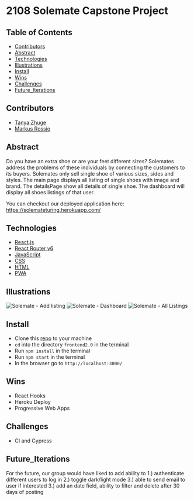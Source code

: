 # 2108 Solemate Capstone Project 

## Table of Contents
- [Contributors](#Contributors)
- [Abstract](#Abstract)
- [Technologies](#Technologies)
- [Illustrations](#Illustrations)
- [Install](#Install)
- [Wins](#Wins)
- [Challenges](#Challenges)
- [Future_Iterations](#Future_Iterations)

## Contributors
- [Tanya Zhuge](https://github.com/tanyazhuge)
- [Markus Rossio](https://github.com/Markus-Xavier)

## Abstract
Do you have an extra shoe or are your feet different sizes? Solemates address the problems of these individuals by connecting the customers to its buyers. Solemates only sell single shoe of various sizes, sides and styles. The main page displays all listing of single shoes with image and brand. The detailsPage show all details of single shoe. The dashboard will display all shoes listings of that user.

You can checkout our deployed application here: https://solemateturing.herokuapp.com/


## Technologies
* [React.js](https://reactjs.org/)
* [React Router v6](https://reactrouter.com/docs/en/v6/getting-started/overview)
* [JavaScript](https://developer.mozilla.org/en-US/docs/Web/JavaScript)
* [CSS](https://developer.mozilla.org/en-US/docs/Web/CSS)
* [HTML](https://developer.mozilla.org/en-US/docs/Web/HTML)
* [PWA](https://developer.mozilla.org/en-US/docs/Web/Progressive_web_apps/Introduction)


## Illustrations
![Solemate - Add listing](https://user-images.githubusercontent.com/48008726/154571771-744faafd-43e4-486b-88ff-732e78e216a2.png)
![Solemate - Dashboard](https://user-images.githubusercontent.com/48008726/154571775-7a415854-8253-4796-9e05-46cd9e5f3762.png)
![Solemate - All Listings](https://user-images.githubusercontent.com/48008726/154571777-fc51ef00-7b02-4c55-9b69-e26dedfb36be.png)

## Install
- Clone this [repo](https://github.com/Solemates-Turing2108/frontend2.0) to your machine
-  `cd` into the directory `frontend2.0` in the terminal
-  Run `npm install` in the terminal
-  Run `npm start` in the terminal
-  In the browser go to `http://localhost:3000/`

## Wins
- React Hooks 
- Heroku Deploy
- Progressive Web Apps

## Challenges
- CI and Cypress

## Future_Iterations
For the future, our group would have liked to add ability to 1.) authenticate different users to log in
           2.) toggle dark/light mode
           3.) able to send email to user if interested
           3.) add an date field, ability to filter and delete after 30 days of posting

